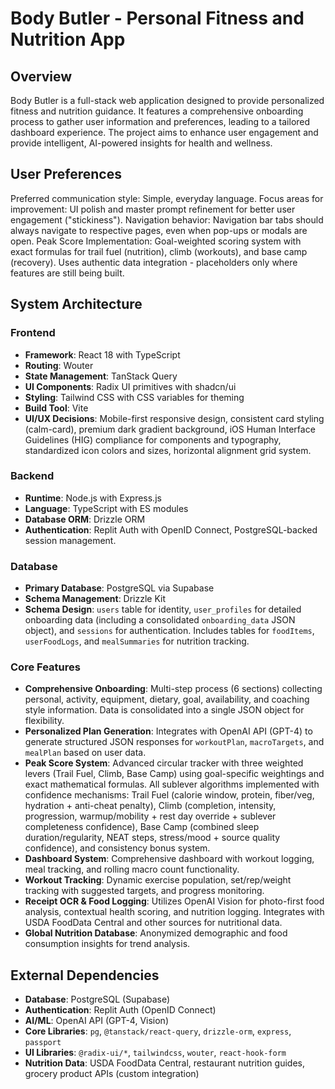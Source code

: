 # Body Butler - Personal Fitness and Nutrition App

## Overview
Body Butler is a full-stack web application designed to provide personalized fitness and nutrition guidance. It features a comprehensive onboarding process to gather user information and preferences, leading to a tailored dashboard experience. The project aims to enhance user engagement and provide intelligent, AI-powered insights for health and wellness.

## User Preferences
Preferred communication style: Simple, everyday language.
Focus areas for improvement: UI polish and master prompt refinement for better user engagement ("stickiness").
Navigation behavior: Navigation bar tabs should always navigate to respective pages, even when pop-ups or modals are open.
Peak Score Implementation: Goal-weighted scoring system with exact formulas for trail fuel (nutrition), climb (workouts), and base camp (recovery). Uses authentic data integration - placeholders only where features are still being built.

## System Architecture

### Frontend
- **Framework**: React 18 with TypeScript
- **Routing**: Wouter
- **State Management**: TanStack Query
- **UI Components**: Radix UI primitives with shadcn/ui
- **Styling**: Tailwind CSS with CSS variables for theming
- **Build Tool**: Vite
- **UI/UX Decisions**: Mobile-first responsive design, consistent card styling (calm-card), premium dark gradient background, iOS Human Interface Guidelines (HIG) compliance for components and typography, standardized icon colors and sizes, horizontal alignment grid system.

### Backend
- **Runtime**: Node.js with Express.js
- **Language**: TypeScript with ES modules
- **Database ORM**: Drizzle ORM
- **Authentication**: Replit Auth with OpenID Connect, PostgreSQL-backed session management.

### Database
- **Primary Database**: PostgreSQL via Supabase
- **Schema Management**: Drizzle Kit
- **Schema Design**: `users` table for identity, `user_profiles` for detailed onboarding data (including a consolidated `onboarding_data` JSON object), and `sessions` for authentication. Includes tables for `foodItems`, `userFoodLogs`, and `mealSummaries` for nutrition tracking.

### Core Features
- **Comprehensive Onboarding**: Multi-step process (6 sections) collecting personal, activity, equipment, dietary, goal, availability, and coaching style information. Data is consolidated into a single JSON object for flexibility.
- **Personalized Plan Generation**: Integrates with OpenAI API (GPT-4) to generate structured JSON responses for `workoutPlan`, `macroTargets`, and `mealPlan` based on user data.
- **Peak Score System**: Advanced circular tracker with three weighted levers (Trail Fuel, Climb, Base Camp) using goal-specific weightings and exact mathematical formulas. All sublever algorithms implemented with confidence mechanisms: Trail Fuel (calorie window, protein, fiber/veg, hydration + anti-cheat penalty), Climb (completion, intensity, progression, warmup/mobility + rest day override + sublever completeness confidence), Base Camp (combined sleep duration/regularity, NEAT steps, stress/mood + source quality confidence), and consistency bonus system.
- **Dashboard System**: Comprehensive dashboard with workout logging, meal tracking, and rolling macro count functionality.
- **Workout Tracking**: Dynamic exercise population, set/rep/weight tracking with suggested targets, and progress monitoring.
- **Receipt OCR & Food Logging**: Utilizes OpenAI Vision for photo-first food analysis, contextual health scoring, and nutrition logging. Integrates with USDA FoodData Central and other sources for nutritional data.
- **Global Nutrition Database**: Anonymized demographic and food consumption insights for trend analysis.

## External Dependencies

- **Database**: PostgreSQL (Supabase)
- **Authentication**: Replit Auth (OpenID Connect)
- **AI/ML**: OpenAI API (GPT-4, Vision)
- **Core Libraries**: `pg`, `@tanstack/react-query`, `drizzle-orm`, `express`, `passport`
- **UI Libraries**: `@radix-ui/*`, `tailwindcss`, `wouter`, `react-hook-form`
- **Nutrition Data**: USDA FoodData Central, restaurant nutrition guides, grocery product APIs (custom integration)